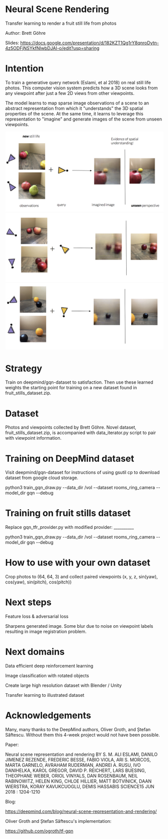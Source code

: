 # Neural Scene Rendering
Transfer learning to render a fruit still life from photos

Author:
Brett Göhre

Slides:
https://docs.google.com/presentation/d/182KZT1Qg1rY8qnroDytn-4z5ODFjNSYkfNlwbDJAI-o/edit?usp=sharing

# Intention
To train a generative query network (Eslami, et al 2018) on real still life photos. This computer vision system predicts how a 3D scene looks from any viewpoint after just a few 2D views from other viewpoints.

The model learns to map sparse image observations of a scene to an abstract representation from which it "understands" the 3D spatial properties of the scene. At the same time, it learns to leverage this representation to "imagine" and generate images of the scene from unseen viewpoints.

![Fruit3](Fruit3.png)
![Fruit_2](Fruit_2.png)
![Fruit_1](Fruit_1.png)

# Strategy
Train on deepmind/gqn-dataset to satisfaction. Then use these learned weights the starting point for training on a new dataset found in fruit_stills_dataset.zip.

# Dataset
Photos and viewpoints collected by Brett Göhre. Novel dataset, fruit_stills_dataset.zip, is accompanied with data_iterator.py script to pair with viewpoint information.

# Training on DeepMind dataset
Visit deepmind/gqn-dataset for instructions of using gsutil cp to download dataset from google cloud storage.

python3 train_gqn_draw.py --data_dir /vol --dataset rooms_ring_camera --model_dir gqn --debug

# Training on fruit stills dataset
Replace gqn_tfr_provider.py with modified provider: __________

python3 train_gqn_draw.py --data_dir /vol --dataset rooms_ring_camera --model_dir gqn --debug

# How to use with your own dataset
Crop photos to (64, 64, 3) and collect paired viewpoints (x, y, z, sin(yaw), cos(yaw), sin(pitch), cos(pitch))

# Next steps
Feature loss & adversarial loss

Sharpens generated image. Some blur due to noise on viewpoint labels resulting in image registration problem.

# Next domains
Data efficient deep reinforcement learning

Image classification with rotated objects

Create large high resolution dataset with Blender / Unity

Transfer learning to illustrated dataset

# Acknowledgements

Many, many thanks to the DeepMind authors, Oliver Groth, and Ștefan Săftescu. Without them this 4-week project would not have been possible.

Paper:

Neural scene representation and rendering
BY S. M. ALI ESLAMI, DANILO JIMENEZ REZENDE, FREDERIC BESSE, FABIO VIOLA, ARI S. MORCOS, MARTA GARNELO, AVRAHAM RUDERMAN, ANDREI A. RUSU, IVO DANIHELKA, KAROL GREGOR, DAVID P. REICHERT, LARS BUESING, THEOPHANE WEBER, ORIOL VINYALS, DAN ROSENBAUM, NEIL RABINOWITZ, HELEN KING, CHLOE HILLIER, MATT BOTVINICK, DAAN WIERSTRA, KORAY KAVUKCUOGLU, DEMIS HASSABIS
SCIENCE15 JUN 2018 : 1204-1210

Blog:

https://deepmind.com/blog/neural-scene-representation-and-rendering/


Oliver Groth and Ștefan Săftescu's implementation:

https://github.com/ogroth/tf-gqn


